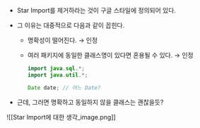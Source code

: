 - Star Import를 제거하라는 것이 구글 스타일에 정의되어 있다.
- 그 이유는 대중적으로 다음과 같이 꼽힌다.
    - 명확성이 떨어진다. → 인정
    - 여러 패키지에 동일한 클래스명이 있다면 혼용될 수 있다. → 인정
        
        ```java
        import java.sql.*;
        import java.util.*;
        
        Date date; // 어느 Date?
        ```
        
- 근데, 그러면 명확하고 동일하지 않을 클래스는 괜찮을듯?

![[Star Import에 대한 생각_image.png]]